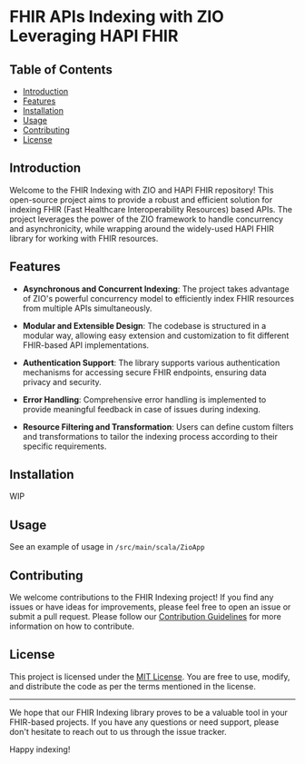 # FHIR APIs Indexing with ZIO Leveraging HAPI FHIR

## Table of Contents

- [Introduction](#introduction)
- [Features](#features)
- [Installation](#installation)
- [Usage](#usage)
- [Contributing](#contributing)
- [License](#license)

## Introduction

Welcome to the FHIR Indexing with ZIO and HAPI FHIR repository! This open-source project aims to provide a robust and efficient solution for indexing FHIR (Fast Healthcare Interoperability Resources) based APIs. The project leverages the power of the ZIO framework to handle concurrency and asynchronicity, while wrapping around the widely-used HAPI FHIR library for working with FHIR resources.

## Features

- **Asynchronous and Concurrent Indexing**: The project takes advantage of ZIO's powerful concurrency model to efficiently index FHIR resources from multiple APIs simultaneously.

- **Modular and Extensible Design**: The codebase is structured in a modular way, allowing easy extension and customization to fit different FHIR-based API implementations.

- **Authentication Support**: The library supports various authentication mechanisms for accessing secure FHIR endpoints, ensuring data privacy and security.

- **Error Handling**: Comprehensive error handling is implemented to provide meaningful feedback in case of issues during indexing.

- **Resource Filtering and Transformation**: Users can define custom filters and transformations to tailor the indexing process according to their specific requirements.

## Installation

WIP

## Usage

See an example of usage in ```/src/main/scala/ZioApp```

## Contributing

We welcome contributions to the FHIR Indexing project! If you find any issues or have ideas for improvements, please feel free to open an issue or submit a pull request. Please follow our [Contribution Guidelines](./CONTRIBUTING.md) for more information on how to contribute.

## License

This project is licensed under the [MIT License](./LICENSE). You are free to use, modify, and distribute the code as per the terms mentioned in the license. 

---

We hope that our FHIR Indexing library proves to be a valuable tool in your FHIR-based projects. If you have any questions or need support, please don't hesitate to reach out to us through the issue tracker.

Happy indexing!

